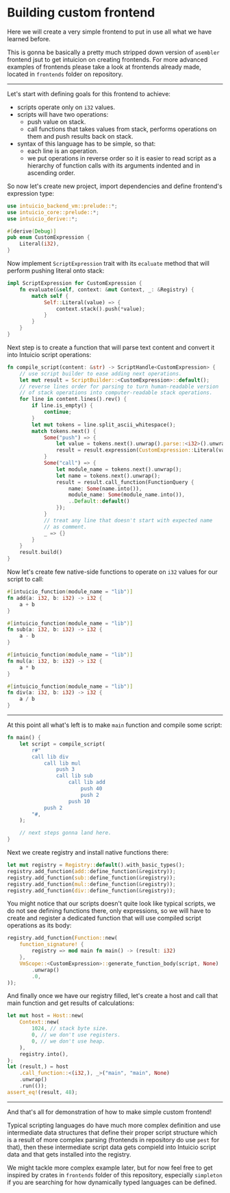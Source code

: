 # Building custom frontend

Here we will create a very simple frontend to put in use all what we have learned before.

This is gonna be basically a pretty much stripped down version of `asembler` frontend jsut to get intuicion on creating frontends. For more advanced examples of frontends please take a look at frontends already made, located in `frontends` folder on repository.

---

Let's start with defining goals for this frontend to achieve:
- scripts operate only on `i32` values.
- scripts will have two operations:
    - push value on stack.
    - call functions that takes values from stack, performs operations on them and push results back on stack.
- syntax of this language has to be simple, so that:
    - each line is an operation.
    - we put operations in reverse order so it is easier to read script as a hierarchy of function calls with its arguments indented and in ascending order.

So now let's create new project, import dependencies and define frontend's expression type:
```rust
use intuicio_backend_vm::prelude::*;
use intuicio_core::prelude::*;
use intuicio_derive::*;

#[derive(Debug)]
pub enum CustomExpression {
    Literal(i32),
}
```
Now implement `ScriptExpression` trait with its `ecaluate` method that will perform pushing literal onto stack:
```rust
impl ScriptExpression for CustomExpression {
    fn evaluate(&self, context: &mut Context, _: &Registry) {
        match self {
            Self::Literal(value) => {
                context.stack().push(*value);
            }
        }
    }
}
```
Next step is to create a function that will parse text content and convert it into Intuicio script operations:
```rust
fn compile_script(content: &str) -> ScriptHandle<CustomExpression> {
    // use script builder to ease adding next operations.
    let mut result = ScriptBuilder::<CustomExpression>::default();
    // reverse lines order for parsing to turn human-readable version
    // of stack operations into computer-readable stack operations.
    for line in content.lines().rev() {
        if line.is_empty() {
            continue;
        }
        let mut tokens = line.split_ascii_whitespace();
        match tokens.next() {
            Some("push") => {
                let value = tokens.next().unwrap().parse::<i32>().unwrap();
                result = result.expression(CustomExpression::Literal(value));
            }
            Some("call") => {
                let module_name = tokens.next().unwrap();
                let name = tokens.next().unwrap();
                result = result.call_function(FunctionQuery {
                    name: Some(name.into()),
                    module_name: Some(module_name.into()),
                    ..Default::default()
                });
            }
            // treat any line that doesn't start with expected name
            // as comment.
            _ => {}
        }
    }
    result.build()
}
```
Now let's create few native-side functions to operate on `i32` values for our script to call:
```rust
#[intuicio_function(module_name = "lib")]
fn add(a: i32, b: i32) -> i32 {
    a + b
}

#[intuicio_function(module_name = "lib")]
fn sub(a: i32, b: i32) -> i32 {
    a - b
}

#[intuicio_function(module_name = "lib")]
fn mul(a: i32, b: i32) -> i32 {
    a * b
}

#[intuicio_function(module_name = "lib")]
fn div(a: i32, b: i32) -> i32 {
    a / b
}
```

---

At this point all what's left is to make `main` function and compile some script:
```rust
fn main() {
    let script = compile_script(
        r#"
        call lib div
            call lib mul
                push 3
                call lib sub
                    call lib add
                        push 40
                        push 2
                    push 10
            push 2
        "#,
    );

    // next steps gonna land here.
}
```
Next we create registry and install native functions there:
```rust
let mut registry = Registry::default().with_basic_types();
registry.add_function(add::define_function(&registry));
registry.add_function(sub::define_function(&registry));
registry.add_function(mul::define_function(&registry));
registry.add_function(div::define_function(&registry));
```
You might notice that our scripts doesn't quite look like typical scripts, we do not see defining functions there, only expressions, so we will have to create and register a dedicated function that will use compiled script operations as its body:
```rust
registry.add_function(Function::new(
    function_signature! {
        registry => mod main fn main() -> (result: i32)
    },
    VmScope::<CustomExpression>::generate_function_body(script, None)
        .unwrap()
        .0,
));
```
And finally once we have our registry filled, let's create a host and call that main function and get results of calculations:
```rust
let mut host = Host::new(
    Context::new(
        1024, // stack byte size.
        0, // we don't use registers.
        0, // we don't use heap.
    ),
    registry.into(),
);
let (result,) = host
    .call_function::<(i32,), _>("main", "main", None)
    .unwrap()
    .run(());
assert_eq!(result, 48);
```

---

And that's all for demonstration of how to make simple custom frontend!

Typical scripting languages do have much more complex definition and use intermediate data structures that define their proper script structure which is a result of more complex parsing (frontends in repository do use `pest` for that), then these intermediate script data gets compield into Intuicio script data and that gets installed into the registry.

We might tackle more complex example later, but for now feel free to get inspired by crates in `frontends` folder of this repository, especially `simpleton` if you are searching for how dynamically typed languages can be defined.